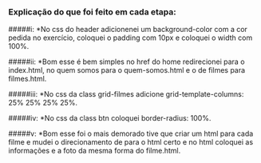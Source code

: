 ### Explicação do que foi feito em cada etapa:

#####i:
*No css do header adicionenei um background-color com a cor pedida no exercício, coloquei o padding com 10px e coloquei o width com 100%.

#####ii:
*Bom esse é bem simples no href do home redirecionei para o index.html, no quem somos para o quem-somos.html e o de filmes para filmes.html.

#####iii:
*No css da class grid-filmes adicione grid-template-columns: 25% 25% 25% 25%.

#####iv:
*No css da class btn coloquei border-radius: 100%.

#####v:
*Bom esse foi o mais demorado tive que criar um html para cada filme e mudei o direcionamento de para o html certo e no html coloquei as informações e a foto da mesma forma do filme.html.